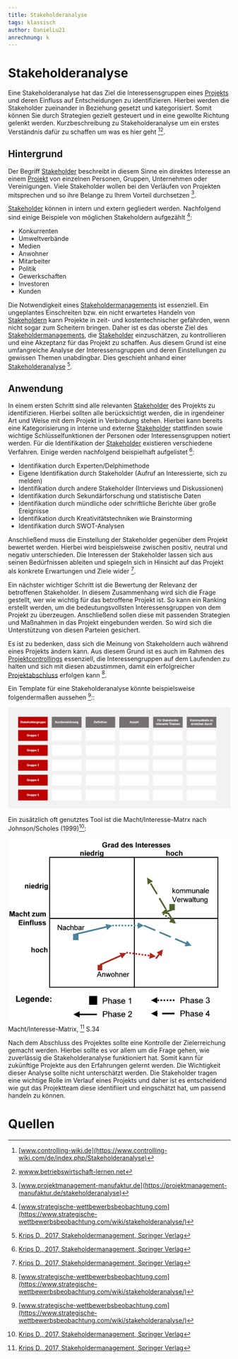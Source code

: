 ```yaml
---
title: Stakeholderanalyse
tags: klassisch
author: DanielLu21
anrechnung: k
---
```



# Stakeholderanalyse

Eine Stakeholderanalyse hat das Ziel die Interessensgruppen eines [Projekts](Projekt.md) und deren Einfluss auf Entscheidungen zu identifizieren. Hierbei werden die Stakeholder zueinander in Beziehung gesetzt und kategorisiert. Somit können Sie durch Strategien gezielt gesteuert und in eine gewollte Richtung gelenkt werden.
Kurzbeschreibung zu Stakeholderanalyse um ein erstes Verständnis dafür zu schaffen um was es hier geht [^1][^2].

## Hintergrund

Der Begriff [Stakeholder](Stakeholder.md) beschreibt in diesem Sinne ein direktes Interesse an einem [Projekt](Projekt.md) von einzelnen Personen, Gruppen, Unternehmen oder Vereinigungen. Viele Stakeholder wollen bei den Verläufen von Projekten mitsprechen und so ihre Belange zu Ihrem Vorteil durchsetzen [^3].

[Stakeholder](Stakeholder.md) können in intern und extern gegliedert werden. Nachfolgend sind einige Beispiele von möglichen Stakeholdern aufgezählt [^4]:

* Konkurrenten
*	Umweltverbände
*	Medien
*	Anwohner
*	Mitarbeiter
* Politik
*	Gewerkschaften
*	Investoren
*	Kunden

Die Notwendigkeit eines [Stakeholdermanagements](Stakeholdermanagement.md) ist essenziell. Ein ungeplantes Einschreiten bzw. ein nicht erwartetes Handeln von [Stakeholdern](Stakeholder.md) kann Projekte in zeit- und kostentechnischer gefährden, wenn nicht sogar zum Scheitern bringen. Daher ist es das oberste Ziel des [Stakeholdermanagements](Stakeholdermanagement.md), die [Stakeholder](Stakeholder.md) einzuschätzen, zu kontrollieren und eine Akzeptanz für das Projekt zu schaffen. Aus diesem Grund ist eine umfangreiche Analyse der Interessensgruppen und deren Einstellungen zu gewissen Themen unabdingbar. Dies geschieht anhand einer [Stakeholderanalyse](Stakeholderanalyse.md) [^5]. 

## Anwendung

In einem ersten Schritt sind alle relevanten [Stakeholder](Stakeholder.md) des Projekts zu identifizieren. Hierbei sollten alle berücksichtigt werden, die in irgendeiner Art und Weise mit dem Projekt in Verbindung stehen. Hierbei kann bereits eine Kategorisierung in interne und externe [Stakeholder](Stakeholder.md) stattfinden sowie wichtige Schlüsselfunktionen der Personen oder Interessensgruppen notiert werden. Für die Identifikation der [Stakeholder](Stakeholder.md) existieren verschiedene Verfahren. Einige werden nachfolgend beispielhaft aufgelistet [^5]:

* Identifikation durch Experten/Delphimethode 
* Eigene Identifikation durch Stakeholder (Aufruf an Interessierte, sich zu melden) 
* Identifikation durch andere Stakeholder (Interviews und Diskussionen) 
* Identifikation durch Sekundärforschung und statistische Daten 
* Identifikation durch mündliche oder schriftliche Berichte über große Ereignisse 
* Identifikation durch Kreativitätstechniken wie Brainstorming 
* Identifikation durch SWOT-Analysen 

Anschließend muss die Einstellung der Stakeholder gegenüber dem Projekt bewertet werden. Hierbei wird beispielsweise zwischen positiv, neutral und negativ unterschieden. Die Interessen der Stakeholder lassen sich aus seinen Bedürfnissen ableiten und spiegeln sich in Hinsicht auf das Projekt als konkrete Erwartungen und Ziele wider [^5].

Ein nächster wichtiger Schritt ist die Bewertung der Relevanz der betroffenen Stakeholder.  In diesem Zusammenhang wird sich die Frage gestellt, wer wie wichtig für das betroffene Projekt ist. So kann ein Ranking erstellt werden, um die bedeutungsvollsten Interessensgruppen von dem Projekt zu überzeugen. Anschließend sollen diese mit passenden Strategien und Maßnahmen in das Projekt eingebunden werden. So wird sich die Unterstützung von diesen Parteien gesichert.

Es ist zu bedenken, dass sich die Meinung von Stakeholdern auch während eines Projekts ändern kann. Aus diesem Grund ist es auch im Rahmen des [Projektcontrollings](Projektcontrolling.md) essenziell, die Interessengruppen auf dem Laufenden zu halten und sich mit diesen abzustimmen, damit ein erfolgreicher [Projektabschluss](Projektabschluss.md) erfolgen kann [^4].

Ein Template für eine Stakeholderanalyse könnte beispielsweise folgendermaßen aussehen [^4]::


![Stakeholderanalyse Umsetzung](Stakeholderanalyse/Stakeholderanalyse-Umsetzung.jpeg)


Ein zusätzlich oft genutztes Tool ist die Macht/Interesse-Matrx nach Johnson/Scholes (1999)[^5]:

![Macht/Interesse-Matrix, S.34](Stakeholderanalyse/Macht_Interesse_Matrix.png)
Macht/Interesse-Matrix, [^5] S.34

Nach dem Abschluss des Projektes sollte eine Kontrolle der Zielerreichung gemacht werden. Hierbei sollte es vor allem um die Frage gehen, wie zuverlässig die Stakeholderanalyse funktioniert hat. Somit kann für zukünftige Projekte aus den Erfahrungen gelernt werden. Die Wichtigkeit dieser Analyse sollte nicht unterschätzt werden. Die Stakeholder tragen eine wichtige Rolle im Verlauf eines Projekts und daher ist es entscheidend wie gut das Projektteam diese identifiiert und eingschätzt hat, um passend handeln zu können. 


# Quellen

[^1]: [www.controlling-wiki.de](https://www.controlling-wiki.com/de/index.php/Stakeholderanalyse)
[^2]: [wwww.betriebswirtschaft-lernen.net](https://www.betriebswirtschaft-lernen.net/erklaerung/stakeholderanalyse/)
[^3]: [www.projektmanagement-manufaktur.de](https://projektmanagement-manufaktur.de/stakeholderanalyse)
[^4]: [www.strategische-wettbewerbsbeobachtung.com](https://www.strategische-wettbewerbsbeobachtung.com/wiki/stakeholderanalyse/)
[^5]: [Krips D., 2017, Stakeholdermanagement, Springer Verlag](https://link.springer.com/book/10.1007/978-3-662-55634-4)
